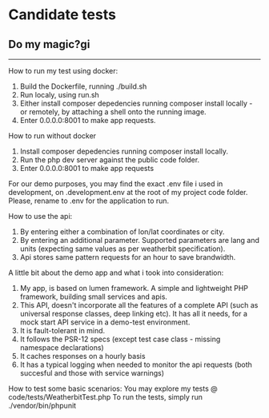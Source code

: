 # Candidate tests
## Do my magic?gi

-----------------------------------------------

How to run my test using docker:
1. Build the Dockerfile, running ./build.sh
2. Run localy, using run.sh
3. Either install composer depedencies running composer install locally - or remotely, by attaching a shell onto the running image.
4. Enter 0.0.0.0:8001 to make app requests.

How to run without docker
1. Install composer depedencies running composer install locally.
2. Run the php dev server against the public code folder.
3. Enter 0.0.0.0:8001 to make app requests

For our demo purposes, you may find the exact .env file i used in development, on .development.env at the root of my project code folder.
Please, rename to .env for the application to run.

How to use the api:
1. By entering either a combination of lon/lat coordinates or city.
2. By entering an additional parameter. Supported parameters are lang and units (expecting same values as per weatherbit specification).
3. Api stores same pattern requests for an hour to save brandwidth.


A little bit about the demo app and what i took into consideration:
1. My app, is based on lumen framework. A simple and lightweight PHP framework, building small services and apis.
2. This API, doesn't incorporate all the features of a complete API (such as universal response classes, deep linking etc). It has all it needs, for a mock start API service in a demo-test environment.
3. It is fault-tolerant in mind.
4. It follows the PSR-12 specs (except test case class - missing namespace declarations)
5. It caches responses on a hourly basis
6. It has a typical logging when needed to monitor the api requests (both succesful and those with service warnings)


How to test some basic scenarios:
You may explore my tests @ code/tests/WeatherbitTest.php
To run the tests, simply run ./vendor/bin/phpunit


